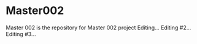 # Master002
Master 002 is the repository for Master 002 project
Editing...
Editing #2...
Editing #3...
